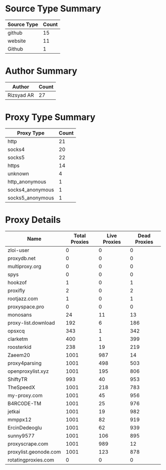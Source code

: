 # Source Type Summary

| Source Type | Count |
|-------------|-------|
| github | 15 |
| website | 11 |
| Github | 1 |


# Author Summary

| Author | Count |
|--------|-------|
| Rizsyad AR | 27 |


# Proxy Type Summary

| Proxy Type | Count |
|------------|-------|
| http | 21 |
| socks4 | 20 |
| socks5 | 22 |
| https | 14 |
| unknown | 4 |
| http_anonymous | 1 |
| socks4_anonymous | 1 |
| socks5_anonymous | 1 |


# Proxy Details

| Name | Total Proxies | Live Proxies | Dead Proxies |
|------|---------------|--------------|---------------|
| zloi-user | 0 | 0 | 0 |
| proxydb.net | 0 | 0 | 0 |
| multiproxy.org | 0 | 0 | 0 |
| spys | 0 | 0 | 0 |
| hookzof | 1 | 0 | 1 |
| proxifly | 2 | 0 | 2 |
| rootjazz.com | 1 | 0 | 1 |
| proxyspace.pro | 0 | 0 | 0 |
| monosans | 24 | 11 | 13 |
| proxy-list.download | 192 | 6 | 186 |
| opsxcq | 343 | 1 | 342 |
| clarketm | 400 | 1 | 399 |
| roosterkid | 238 | 19 | 219 |
| Zaeem20 | 1001 | 987 | 14 |
| proxy4parsing | 1001 | 498 | 503 |
| openproxylist.xyz | 1001 | 195 | 806 |
| ShiftyTR | 993 | 40 | 953 |
| TheSpeedX | 1001 | 218 | 783 |
| my-proxy.com | 1001 | 45 | 956 |
| B4RC0DE-TM | 1001 | 25 | 976 |
| jetkai | 1001 | 19 | 982 |
| mmppx12 | 1001 | 82 | 919 |
| ErcinDedeoglu | 1001 | 62 | 939 |
| sunny9577 | 1001 | 106 | 895 |
| proxyscrape.com | 1001 | 989 | 12 |
| proxylist.geonode.com | 1001 | 123 | 878 |
| rotatingproxies.com | 0 | 0 | 0 |
